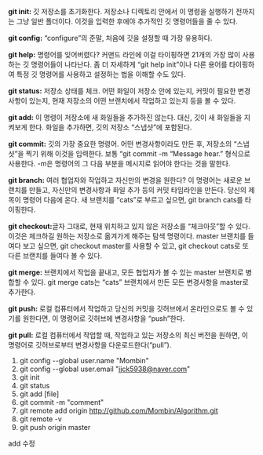 <b> git init: </b> 깃 저장소를 초기화한다. 저장소나 디렉토리 안에서 이 명령을 실행하기 전까지는 그냥 일반 폴더이다. 이것을 입력한 후에야 추가적인 깃 명령어들을 줄 수 있다.

<b>git config:</b> “configure”의 준말, 처음에 깃을 설정할 때 가장 유용하다.

<b>git help:</b> 명령어를 잊어버렸다? 커맨드 라인에 이걸 타이핑하면 21개의 가장 많이 사용하는 깃 명령어들이 나타난다. 좀 더 자세하게 “git help init”이나 다른 용어를 타이핑하여 특정 깃 명령어를 사용하고 설정하는 법을 이해할 수도 있다.

<b>git status:</b> 저장소 상태를 체크. 어떤 화일이 저장소 안에 있는지, 커밋이 필요한 변경사항이 있는지, 현재 저장소의 어떤 브랜치에서 작업하고 있는지 등을 볼 수 있다.

<b>git add:</b> 이 명령이 저장소에 새 화일들을 추가하진 않는다. 대신, 깃이 새 화일들을 지켜보게 한다. 화일을 추가하면, 깃의 저장소 “스냅샷”에 포함된다.

<b>git commit:</b> 깃의 가장 중요한 명령어. 어떤 변경사항이라도 만든 후, 저장소의 “스냅샷”을 찍기 위해 이것을 입력한다. 보통 “git commit -m “Message hear.” 형식으로 사용한다. -m은 명령어의 그 다음 부분을 메시지로 읽어야 한다는 것을 말한다.

<b>git branch:</b> 여러 협업자와 작업하고 자신만의 변경을 원한다? 이 명령어는 새로운 브랜치를 만들고, 자신만의 변경사항과 화일 추가 등의 커밋 타임라인을 만든다. 당신의 제목이 명령어 다음에 온다. 새 브랜치를 “cats”로 부르고 싶으면, git branch cats를 타이핑한다.

<b>git checkout:</b>글자 그대로, 현재 위치하고 있지 않은 저장소를 “체크아웃”할 수 있다. 이것은 체크하길 원하는 저장소로 옮겨가게 해주는 탐색 명령이다. master 브랜치를 들여다 보고 싶으면, git checkout master를 사용할 수 있고, git checkout cats로 또 다른 브랜치를 들여다 볼 수 있다.

<b>git merge: </b>브랜치에서 작업을 끝내고, 모든 협업자가 볼 수 있는 master 브랜치로 병합할 수 있다. git merge cats는 “cats” 브랜치에서 만든 모든 변경사항을 master로 추가한다.

<b>git push:</b> 로컬 컴퓨터에서 작업하고 당신의 커밋을 깃허브에서 온라인으로도 볼 수 있기를 원한다면, 이 명령어로 깃허브에 변경사항을 “push”한다.

<b>git pull:</b> 로컬 컴퓨터에서 작업할 때, 작업하고 있는 저장소의 최신 버전을 원하면, 이 명령어로 깃허브로부터 변경사항을 다운로드한다(“pull”).


1. git config --global user.name "Mombin"
2. git config --global user.email "jjck5938@naver.com"
3. git init
4. git status
5. git add [file]
6. git commit -m "comment"
7. git remote add origin http://github.com/Mombin/Algorithm.git
8. git remote -v
9. git push origin master


add 수정